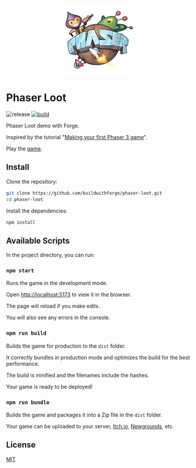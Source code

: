 <p align="center">
  <img src="https://github.com/buildwithforge/phaser-loot/blob/master/public/logo192.png" alt="Phaser Loot">
</p>

# Phaser Loot

![release](https://img.shields.io/github/v/release/buildwithforge/phaser-loot)
[![build](https://github.com/buildwithforge/phaser-loot/actions/workflows/build.yml/badge.svg)](https://github.com/buildwithforge/phaser-loot/actions/workflows/build.yml)

Phaser Loot demo with Forge.

Inspired by the tutorial "[Making your first Phaser 3 game](https://phaser.io/tutorials/making-your-first-phaser-3-game)".

Play the [game](https://buildwithforge.github.io/phaser-loot/).

## Install

Clone the repository:

```sh
git clone https://github.com/buildwithforge/phaser-loot.git
cd phaser-loot
```

Install the dependencies:

```sh
npm install
```

## Available Scripts

In the project directory, you can run:

### `npm start`

Runs the game in the development mode.

Open [http://localhost:5173](http://localhost:5173) to view it in the browser.

The page will reload if you make edits.

You will also see any errors in the console.

### `npm run build`

Builds the game for production to the `dist` folder.

It correctly bundles in production mode and optimizes the build for the best performance.

The build is minified and the filenames include the hashes.

Your game is ready to be deployed!

### `npm run bundle`

Builds the game and packages it into a Zip file in the `dist` folder.

Your game can be uploaded to your server, [Itch.io](https://itch.io/), [Newgrounds](https://www.newgrounds.com/), etc.

## License

[MIT](LICENSE)
